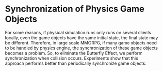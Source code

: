 # Synchronization of Physics Game Objects

For some reasons, if physical simulation runs only runs on several clients locally, even the game objects have the same initial state, the final state may be different. Therefore, in large scale MMORPG, if many game objects need to be handled by physics engine, the synchronization of these game objects becomes a problem. So, to eliminate the Butterfly Effect, we perform synchronization when collision occurs. Experiments show that this approach performs better than periodically synchronize game objects.
